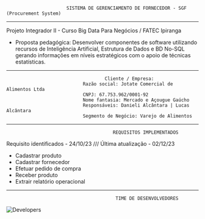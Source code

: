                           SISTEMA DE GERENCIAMENTO DE FORNECEDOR - SGF (Procurement System)

-----------------------------------------------------------------------
Projeto Integrador II - Curso Big Data Para Negócios / FATEC Ipiranga

* Proposta pedagógica: Desenvolver componentes de software utilizando recursos de Inteligência Artificial, Estrutura de Dados e BD No-SQL gerando informações em níveis estratégicos com o apoio de técnicas estatísticas.

-----------------------------------------------------------------------

                                        Cliente / Empresa:
                                Razão social: Jotate Comercial de Alimentos Ltda
                                CNPJ: 67.753.962/0001-92
                                Nome fantasia: Mercado e Açougue Gaúcho
                                Responsáveis: Danieli Alcântara | Lucas Alcântara
                                Segmento de Negócio: Varejo de Alimentos

-----------------------------------------------------------------------

                                           REQUISITOS IMPLEMENTADOS

Requisito identificados - 24/10/23 /// 
Última atualização - 02/12/23

- Cadastrar produto
- Cadastrar fornecedor 
- Efetuar pedido de compra
- Receber produto
- Extrair relatório operacional

-----------------------------------------------------------------------
                                            TIME DE DESENVOLVEDORES
  <img align="center" src="https://drive.google.com/uc?id=1A-jBW98RvBYc5Oj6OkwcMAvp0f8glE2a" alt="Developers">                                      
